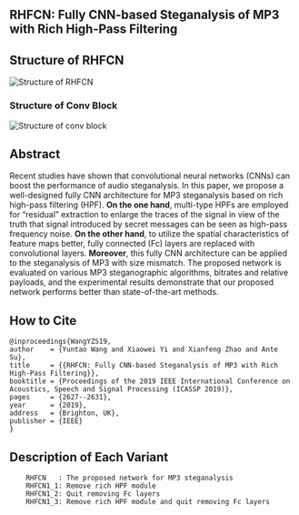 ## RHFCN: Fully CNN-based Steganalysis of MP3 with Rich High-Pass Filtering

## Structure of RHFCN
![Structure of RHFCN](https://i.imgur.com/X3Pp0Sm.jpg)
### Structure of Conv Block
![Structure of conv block](https://i.imgur.com/gUont6c.jpg)
## Abstract
Recent studies have shown that convolutional neural networks (CNNs) can boost the performance of audio steganalysis. In this paper, we propose a well-designed fully CNN architecture for MP3 steganalysis based on rich high-pass filtering (HPF). **On the one hand**, multi-type HPFs are employed for “residual” extraction to enlarge the traces of the signal in view of the truth that signal introduced by secret messages can be seen as high-pass frequency noise. **On the other hand**, to utilize the spatial characteristics of feature maps better, fully connected (Fc) layers are replaced with convolutional layers. **Moreover**, this fully CNN architecture can be applied to the steganalysis of MP3 with size mismatch. The proposed network is evaluated on various MP3 steganographic algorithms, bitrates and relative payloads, and the experimental results demonstrate that our proposed network performs better than state-of-the-art methods.

## How to Cite
    @inproceedings{WangYZS19,
    author    = {Yuntao Wang and Xiaowei Yi and Xianfeng Zhao and Ante Su},
    title     = {{RHFCN: Fully CNN-based Steganalysis of MP3 with Rich High-Pass Filtering}},
    booktitle = {Proceedings of the 2019 IEEE International Conference on Acoustics, Speech and Signal Processing (ICASSP 2019)},
    pages     = {2627--2631},
    year      = {2019},
	address   = {Brighton, UK},
	publisher = {IEEE}
    }

## Description of Each Variant
        RHFCN   : The proposed network for MP3 steganalysis
        RHFCN1_1: Remove rich HPF module
        RHFCN1_2: Quit removing Fc layers
        RHFCN1_3: Remove rich HPF module and quit removing Fc layers